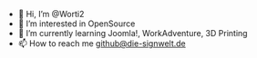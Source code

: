 - 👋 Hi, I’m @Worti2
- 👀 I’m interested in OpenSource
- 🌱 I’m currently learning Joomla!, WorkAdventure, 3D Printing
- 📫 How to reach me github@die-signwelt.de

<!---
Worti2/Worti2 is a ✨ special ✨ repository because its `README.md` (this file) appears on your GitHub profile.
You can click the Preview link to take a look at your changes.
--->
